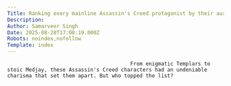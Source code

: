 ```yaml
---
Title: Ranking every mainline Assassin's Creed protagonist by their aura
Description: 
Author: Samarveer Singh
Date: 2025-08-28T17:00:19.000Z
Robots: noindex,nofollow
Template: index
---
```


                                            From enigmatic Templars to stoic Medjay, these Assassin's Creed characters had an undeniable charisma that set them apart. But who topped the list?
                                        